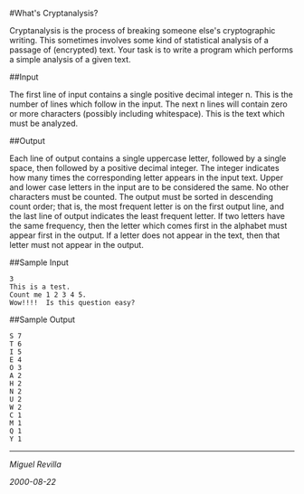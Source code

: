 #What's Cryptanalysis? 

Cryptanalysis is the process of breaking someone else's cryptographic writing. This sometimes involves some kind of statistical analysis of a passage of (encrypted) text. Your task is to write a program which performs a simple analysis of a given text.

##Input 

The first line of input contains a single positive decimal integer n. This is the number of lines which follow in the input. The next n lines will contain zero or more characters (possibly including whitespace). This is the text which must be analyzed.

##Output 

Each line of output contains a single uppercase letter, followed by a single space, then followed by a positive decimal integer. The integer indicates how many times the corresponding letter appears in the input text. Upper and lower case letters in the input are to be considered the same. No other characters must be counted. The output must be sorted in descending count order; that is, the most frequent letter is on the first output line, and the last line of output indicates the least frequent letter. If two letters have the same frequency, then the letter which comes first in the alphabet must appear first in the output. If a letter does not appear in the text, then that letter must not appear in the output.

##Sample Input 

	3
	This is a test.
	Count me 1 2 3 4 5.
	Wow!!!!  Is this question easy?

##Sample Output 

	S 7
	T 6
	I 5
	E 4
	O 3
	A 2
	H 2
	N 2
	U 2
	W 2
	C 1
	M 1
	Q 1
	Y 1
	
---
*Miguel Revilla*

*2000-08-22*